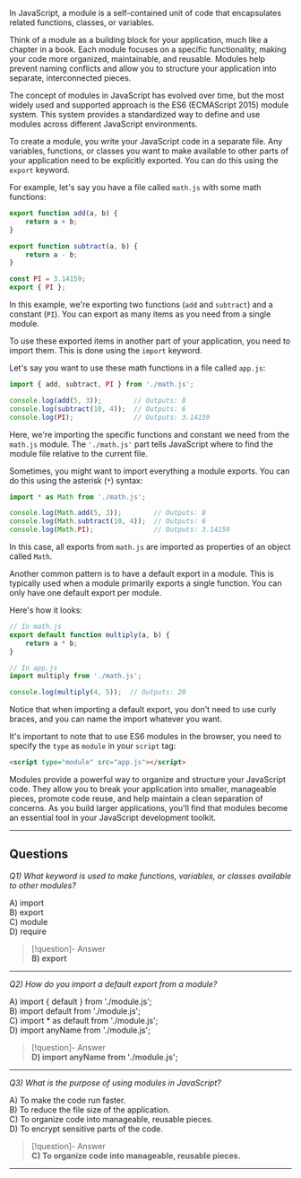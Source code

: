 In JavaScript, a module is a self-contained unit of code that encapsulates related functions, classes, or variables.

Think of a module as a building block for your application, much like a chapter in a book. Each module focuses on a specific functionality, making your code more organized, maintainable, and reusable. Modules help prevent naming conflicts and allow you to structure your application into separate, interconnected pieces.

The concept of modules in JavaScript has evolved over time, but the most widely used and supported approach is the ES6 (ECMAScript 2015) module system. This system provides a standardized way to define and use modules across different JavaScript environments.

To create a module, you write your JavaScript code in a separate file. Any variables, functions, or classes you want to make available to other parts of your application need to be explicitly exported. You can do this using the `export` keyword.

For example, let's say you have a file called `math.js` with some math functions:

```js
export function add(a, b) {
    return a + b;
}

export function subtract(a, b) {
    return a - b;
}

const PI = 3.14159;
export { PI };
```

In this example, we're exporting two functions (`add` and `subtract`) and a constant (`PI`). You can export as many items as you need from a single module.

To use these exported items in another part of your application, you need to import them. This is done using the `import` keyword.

Let's say you want to use these math functions in a file called `app.js`:

```js
import { add, subtract, PI } from './math.js';

console.log(add(5, 3));        // Outputs: 8
console.log(subtract(10, 4));  // Outputs: 6
console.log(PI);               // Outputs: 3.14159
```

Here, we're importing the specific functions and constant we need from the `math.js` module. The `'./math.js'` part tells JavaScript where to find the module file relative to the current file.

Sometimes, you might want to import everything a module exports. You can do this using the asterisk (`*`) syntax:

```js
import * as Math from './math.js';

console.log(Math.add(5, 3));        // Outputs: 8
console.log(Math.subtract(10, 4));  // Outputs: 6
console.log(Math.PI);               // Outputs: 3.14159
```

In this case, all exports from `math.js` are imported as properties of an object called `Math`.

Another common pattern is to have a default export in a module. This is typically used when a module primarily exports a single function. You can only have one default export per module.

Here's how it looks:

```js
// In math.js
export default function multiply(a, b) {
    return a * b;
}

// In app.js
import multiply from './math.js';

console.log(multiply(4, 5));  // Outputs: 20
```

Notice that when importing a default export, you don't need to use curly braces, and you can name the import whatever you want.

It's important to note that to use ES6 modules in the browser, you need to specify the `type` as `module` in your `script` tag:

```html
<script type="module" src="app.js"></script>
```

Modules provide a powerful way to organize and structure your JavaScript code. They allow you to break your application into smaller, manageable pieces, promote code reuse, and help maintain a clean separation of concerns. As you build larger applications, you'll find that modules become an essential tool in your JavaScript development toolkit.

---
## Questions

*Q1) What keyword is used to make functions, variables, or classes available to other modules?*

A) import  
B) export  
C) module  
D) require  

> [!question]- Answer  
> **B) export**

---

*Q2) How do you import a default export from a module?*

A) import { default } from './module.js';  
B) import default from './module.js';  
C) import * as default from './module.js';  
D) import anyName from './module.js';  

> [!question]- Answer  
> **D) import anyName from './module.js';**

---

*Q3) What is the purpose of using modules in JavaScript?*

A) To make the code run faster.  
B) To reduce the file size of the application.  
C) To organize code into manageable, reusable pieces.  
D) To encrypt sensitive parts of the code.  

> [!question]- Answer  
> **C) To organize code into manageable, reusable pieces.**

---